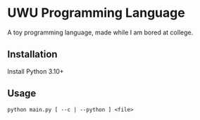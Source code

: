 # UWU Programming Language

A toy programming language, made while I am bored at college.

## Installation
Install Python 3.10+

## Usage
```
python main.py [ --c | --python ] <file>
```
